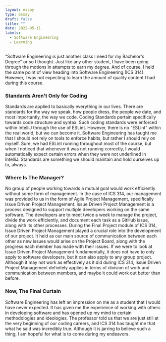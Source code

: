 ```yaml
---
layout: essay
type: essay
draft: false
title: ""
date: 2022-05-11
labels:
  - Software Engineering
  - Learning
---
```

"Software Engineering is just another class I need for my Bachelor's Degree" or so I thought. Just like any other student, I have been going through the motions in attempts to earn my degree. And of course, I held the same point of view heading into Software Engineering (ICS 314). However, I was not expecting to learn the amount of quality content I had during this course. 

### Standards Aren't Only for Coding

Standards are applied to basically everything in our lives. There are standards for the way we speak, how people dress, the people we date, and most importantly, the way we code. Coding Standards pertain specifically towards code structure and syntax. Such coding standards were enforced within IntelliJ through the use of ESLint. However, there is no "ESLint" within the real world, but we can become it. Software Engineering has taught me that I should not rely on tools to enforce habits, but rather I should rely on myself. Sure, we had ESLint running throughout most of the course, but when I noticed that whenever it was not running correctly, I would automatically expect certain errors when they were not underlined in IntelliJ. Standards are something we should maintain and hold ourselves up to, always.

### Where Is The Manager?

No group of people working towards a mutual goal would work efficiently without some form of management. In the case of ICS 314, our management was provided to us in the form of Agile Project Management, specifically Issue Driven Project Management. Issue Driven Project Management is a process designed to support multiple developers working on the same software. The developers are to meet twice a week to manage the project, divide the work efficiently, and document each task as a GitHub issue, along with its other processes. During the Final Project module of ICS 314, Issue Driven Project Management played a crucial role into the development of our project. It held as our main source of communication between each other as new issues would arise on the Project Board, along with the progress each member has made with their issues. If we were to look at Issue Driven Project Management fundamentally, it does not have to only apply to software developers, but it can also apply to any group project. Although it may not work as effectively as it did during ICS 314, Issue Driven Project Management definitely applies in terms of division of work and communication between members, and maybe it could work out better than before. 

### Now, The Final Curtain

Software Engineering has left an impression on me as a student that I would have never expected. It has given me the experience of working with others in developing software and has opened up my mind to certain methodologies and ideologies. The professor told us that we are just still at the very beginning of our coding careers, and ICS 314 has taught me that what he said was incredibly true. Although it is jarring to believe such a thing, I am hopeful for what is to come during my endeavors. 
